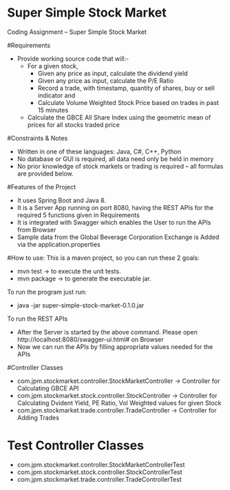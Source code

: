 # Super Simple Stock Market
Coding Assignment – Super Simple Stock Market

#Requirements

* Provide working source code that will:-
  * For a given stock, 
    * Given any price as input, calculate the dividend yield
    * Given any price as input, calculate the P/E Ratio
    * Record a trade, with timestamp, quantity of shares, buy or sell indicator and 
    * Calculate Volume Weighted Stock Price based on trades in past 15 minutes
  * Calculate the GBCE All Share Index using the geometric mean of prices for all stocks traded price

#Constraints & Notes

* Written in one of these languages: Java, C#, C++, Python
* No database or GUI is required, all data need only be held in memory
* No prior knowledge of stock markets or trading is required – all formulas are provided below.

#Features of the Project
* It uses Spring Boot and Java 8. 
* It is a Server App running on port 8080, having the REST APIs for the required 5 functions given in Requirements
* It is integrated with Swagger which enables the User to run the APIs from Browser
* Sample data from the Global Beverage Corporation Exchange is Added via the application.properties

#How to use:
This is a maven project, so you can run these 2 goals:
* mvn test -> to execute the unit tests.
* mvn package -> to generate the executable jar.

To run the program just run:
* java -jar super-simple-stock-market-0.1.0.jar

To run the REST APIs
* After the Server is started by the above command. Please open http://localhost:8080/swagger-ui.html# on Browser
* Now we can run the APIs by filling appropriate values needed for the APIs


#Controller Classes
* com.jpm.stockmarket.controller.StockMarketController -> Controller for Calculating GBCE API
* com.jpm.stockmarket.stock.controller.StockController -> Controller for Calculating Dvident Yield, PE Ratio, Vol Weighted  values for given Stock
* com.jpm.stockmarket.trade.controller.TradeController -> Controller for Adding Trades

# Test Controller Classes
* com.jpm.stockmarket.controller.StockMarketControllerTest
* com.jpm.stockmarket.stock.controller.StockControllerTest
* com.jpm.stockmarket.trade.controller.TradeControllerTest

